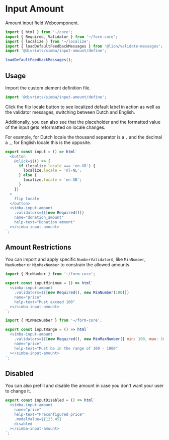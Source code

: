 # Input Amount

Amount input field Webcomponent.

```js script
import { html } from '~/core';
import { Required, Validator } from '~/form-core';
import { localize } from '~/localize';
import { loadDefaultFeedbackMessages } from '@lion/validate-messages';
import '@divriots/simba/input-amount/define';

loadDefaultFeedbackMessages();
```

## Usage

Import the custom element definition file.

```js
import '@divriots/simba/input-amount/define';
```

Click the flip locale button to see localized default label in action as well as the validator messages, switching between Dutch and English.

Additionally, you can also see that the placeholder and the formatted value of the input gets reformatted on locale changes.

For example, for Dutch locale the thousand separator is a `.` and the decimal a `,`, for English locale this is the opposite.

```js preview-story
export const input = () => html`
  <button
    @click=${() => {
      if (localize.locale === 'en-GB') {
        localize.locale = 'nl-NL';
      } else {
        localize.locale = 'en-GB';
      }
    }}
  >
    flip locale
  </button>
  <simba-input-amount
    .validators=${[new Required()]}
    name="donation_amount"
    help-text="Donation amount"
  ></simba-input-amount>
`;
```

## Amount Restrictions

You can import and apply specific `NumberValidator`s, like `MinNumber`, `MaxNumber` or `MinMaxNumber` to constrain the allowed amounts.

```js preview-story
import { MinNumber } from '~/form-core';

export const inputMinimum = () => html`
  <simba-input-amount
    .validators=${[new Required(), new MinNumber(100)]}
    name="price"
    help-text="Must exceed 100"
  ></simba-input-amount>
`;
```

```js preview-story
import { MinMaxNumber } from '~/form-core';

export const inputRange = () => html`
  <simba-input-amount
    .validators=${[new Required(), new MinMaxNumber({ min: 100, max: 1000 })]}
    name="price"
    help-text="Must be in the range of 100 - 1000"
  ></simba-input-amount>
`;
```

## Disabled

You can also prefill and disable the amount in case you don't want your user to change it.

```js preview-story
export const inputDisabled = () => html`
  <simba-input-amount
    name="price"
    help-text="Preconfigured price"
    .modelValue=${123.45}
    disabled
  ></simba-input-amount>
`;
```
